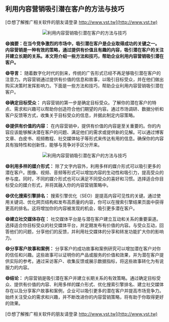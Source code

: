 ## **利用内容营销吸引潜在客户的方法与技巧**

[😍想了解推广相关软件的朋友请登录 http://www.vst.tw](http://www.vst.tw)

 <center><img src="https://vst.tw/MP4/tuiguang/png/6.png" alt="利用内容营销吸引潜在客户的方法与技巧"></center>

**😄摘要：在当今竞争激烈的市场中，吸引潜在客户是企业取得成功的关键之一。内容营销是一种有效的策略，通过提供有价值且有趣的内容，吸引潜在客户的关注并建立长期的关系。本文将介绍一些方法和技巧，帮助企业利用内容营销吸引潜在客户。**

**😄导言：**
随着数字化时代的到来，传统的广告形式已经不再足够吸引潜在客户的注意力。内容营销通过提供有价值的信息和故事，以吸引目标受众，并在他们做出购买决策时发挥影响力。下面是一些方法和技巧，帮助企业利用内容营销吸引潜在客户。

**😄确定目标受众：**
内容营销的第一步是确定目标受众。了解你的潜在客户的特点、需求和兴趣可以帮助你创造符合他们期望的内容。通过市场调研、数据分析和客户反馈等方式，收集关于目标受众的信息，并据此制定内容策略。

**😄提供有价值的内容：**
在内容营销中，提供有价值的内容是至关重要的。你的内容应该能够解决潜在客户的问题、满足他们的需求或提供新的见解。可以通过博客文章、白皮书、视频教程、社交媒体帖子等形式来传达有用的信息。确保你的内容具有独特性和创新性，能够与竞争对手区分开来。

 <center><img src="https://vst.tw/MP4/tuiguang/png/6.png" alt="利用内容营销吸引潜在客户的方法与技巧"></center>

**😄利用多样的媒介形式：**
除了文字内容外，利用多样的媒介形式可以吸引更多的潜在客户。图像、视频、音频等形式可以增加内容的生动性和吸引力，提高受众的参与度。同时，不同的媒介形式也可以满足不同受众的喜好和习惯。选择适合你目标受众的媒介形式，并将其融入你的内容营销策略中。

**😄优化搜索引擎排名：**
搜索引擎优化（SEO）是提高内容可见性的关键。通过使用关键词、优化网页结构和发布高质量的内容，你可以在搜索引擎结果页面中获得更高的排名。这将增加你的内容被发现的机会，吸引更多潜在客户。

**😄建立社交媒体存在：**
社交媒体平台是与潜在客户建立互动和关系的重要渠道。选择适合你目标受众的社交媒体平台，并定期发布有价值的内容。与受众互动，回答他们的问题，分享他们的反馈，并利用社交媒体的分享和转发功能扩大你的影响力。

**😄分享客户故事和案例：**
分享客户的成功故事和案例研究可以增加潜在客户对你的信任和兴趣。这些故事可以证明你的产品或服务的价值和效果，并为潜在客户提供实际的参考。通过采访客户、收集反馈或展示数据指标，将这些故事转化为有说服力的内容。

**😄结论：**
内容营销是吸引潜在客户并建立长期关系的有效策略。通过确定目标受众、提供有价值的内容、利用多样的媒介形式、优化搜索引擎排名、建立社交媒体存在以及分享客户故事和案例，企业可以吸引更多的潜在客户并提高市场竞争力。始终关注受众的需求和兴趣，并不断改进你的内容营销策略，将有助于你取得更好的效果。

[😍想了解推广相关软件的朋友请登录 http://www.vst.tw](http://www.vst.tw)



